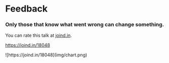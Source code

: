 <h1>Feedback</h1>
<h3>Only those that know what went wrong can change something.</h3>
<div class="multicolumn">
<div>
<p>You can rate this talk at <a href="http://joind.in">joind.in</a>.</p>
<p><a href="https://joind.in/18048">https://joind.in/18048</a></p>
</div>
<div>
![https://joind.in/18048](img/chart.png)
</div>
</div>